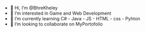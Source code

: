 - 👋 Hi, I’m @BhreKheley
- 👀 I’m interested in Game and Web Development
- 🌱 I’m currently learning C# - Java - JS - HTML - css - Pyhton
- 💞️ I’m looking to collaborate on MyPortofolio
